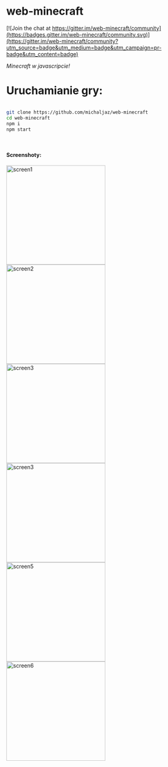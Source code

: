 # web-minecraft

[![Join the chat at https://gitter.im/web-minecraft/community](https://badges.gitter.im/web-minecraft/community.svg)](https://gitter.im/web-minecraft/community?utm_source=badge&utm_medium=badge&utm_campaign=pr-badge&utm_content=badge)

<i>Minecraft w javascripcie!</i>

<i>
</i>
<h1>Uruchamianie gry:</h1>

```bash

git clone https://github.com/michaljaz/web-minecraft
cd web-minecraft
npm i
npm start

```
<br>
<h4>Screenshoty:</h4>

[<img src="https://i.ibb.co/kmhv1tF/screen1.png" alt="screen1" width="260">](https://i.ibb.co/kmhv1tF/screen1.png)
[<img src="https://i.ibb.co/Q9WCSXR/screen2.png" alt="screen2" width="260">](https://i.ibb.co/Q9WCSXR/screen2.png)
[<img src="https://i.ibb.co/HKwR1kK/screen3.png" alt="screen3" width="260">](https://i.ibb.co/HKwR1kK/screen3.png)
[<img src="https://i.ibb.co/9pRSqVM/Screenshot-from-2020-11-01-18-03-37.png" alt="screen3" width="260">](https://i.ibb.co/9pRSqVM/Screenshot-from-2020-11-01-18-03-37.png)
[<img src="https://i.ibb.co/CnXjfVB/screen5.png" alt="screen5" width="260">](https://i.ibb.co/CnXjfVB/screen5.png)
[<img src="https://i.ibb.co/92CcWR7/screen6.png" alt="screen6" width="260">](https://i.ibb.co/92CcWR7/screen6.png)
